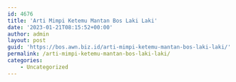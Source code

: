 ```yaml
---
id: 4676
title: 'Arti Mimpi Ketemu Mantan Bos Laki Laki'
date: '2023-01-21T08:15:52+00:00'
author: admin
layout: post
guid: 'https://bos.awn.biz.id/arti-mimpi-ketemu-mantan-bos-laki-laki/'
permalink: /arti-mimpi-ketemu-mantan-bos-laki-laki/
categories:
    - Uncategorized
---
```


